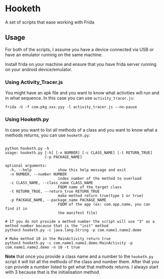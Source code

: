 # Hooketh
A set of scripts that ease working with Frida

## Usage
For both of the scripts, I assume you have a device connected via USB or have an emulator running on the same machine.

Install frida on your machine and ensure that you have frida server running on your android device/emulator.

### Using Activity_Tracer.js
You might have an apk file and you want to know what activities will run and in what sequence. In this case you can use `activity_tracer.js`:

`frida -U -f com.pkg.xxx.yyy -l activity_tracer.js --no-pause`

### Using Hooketh.py
In case you want to list all methods of a class and you want to know what a methods returns, you can use `hooketh.py`:

```

python hooketh.py -h
usage: hooketh.py [-h] [-n NUMBER] [-c CLASS_NAME] [-t RETURN_TRUE]
                  [-p PACKAGE_NAME]

optional arguments:
  -h, --help            show this help message and exit
  -n NUMBER, --number NUMBER
                        index number of the method to overload
  -c CLASS_NAME, --class_name CLASS_NAME
                        FQDM name of the target class
  -t RETURN_TRUE, --return_true RETURN_TRUE
                        make method return true(type 1 or true)
  -p PACKAGE_NAME, --package_name PACKAGE_NAME
                        FQDM of the app (ex: com.app.name, you can find it in
                        the manifest file)

# If you do not provide a method number the script will use "3" as a method number because that is the "init" method
python3 hooketh.py -c java.lang.String -p com.name1.name2.demo

# Make method 10 in the MainActivity return true
python3 hooketh.py -c com.name1.name2.demo.MainActivity -p com.name1.name2.demo -n 10 -t true
```

**Note** that once you provide a class name and a number to the `hooketh.py` script it will list all the methods of the class and number them. After that you can provide a number listed to get what that methods returns. I always start with 3 because that is the initialisation method. 
